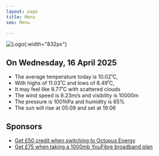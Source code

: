 ```yaml
---
layout: page
title: Menu
seo: Menu

---
```


![Logo](/images/logo.jpg){:width="832px"}

<!-- weather_marker starts -->
## On Wednesday, 16 April 2025

- The average temperature today is 10.02˚C,
- With highs of 11.03˚C and lows of 8.49˚C,
- It may feel like 8.77˚C with scattered clouds
- The wind speed is 8.23m/s and visibility is 10000m
- The pressure is 1001hPa and humidity is 65%
- The sun will rise at 05:09 and set at 19:06

<!-- weather_marker ends -->

## Sponsors

- [Get £50 credit when switching to Octopus Energy](https://bit.ly/3oD1nnS)
- [Get £75 when taking a 1000mb YouFibre broadband plan](https://aklam.io/91zWhU?)



